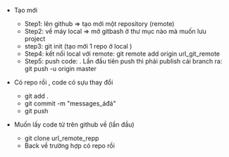 
  - Tạo mới
    + Step1: lên github => tạo mới một repository (remote)
    + Step2: về máy local => mở gitbash ở thư mục nào mà muốn lưu project
    + step3: git init (tạo mới 1 repo ở local )
    + Step4: kết nối local với remote: git remote add  origin url_git_remote
    + Step5: push code:
      . Lần đầu tiên push thì phải publish cái branch ra: git push -u origin master

  - Có repo rồi , code có sựu thay đổi
    + git add .
    + git commit -m "messages_áđá"
    + git push

  - Muốn lấy code từ trên github về  (lần đầu)
    + git clone url_remote_repp
    + Back về trường hợp có repo rồi
  
 